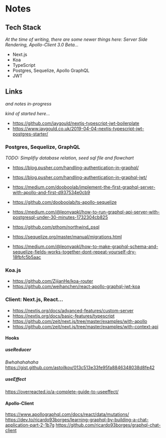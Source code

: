 # Notes

## Tech Stack

*At the time of writing, there are some newer things here: Server Side Rendering, Apollo-Client 3.0 Beta...*

- Next.js
- Koa
- TypeScript
- Postgres, Sequelize, Apollo GraphQL
- JWT

## Links

*and notes in-progress*

*kind of started here...*

- https://github.com/jaygould/nextjs-typescript-jwt-boilerplate
- https://www.jaygould.co.uk/2019-04-04-nextjs-typescript-jwt-postgres-starter/

### Postgres, Sequelize, GraphQL

 *TODO: Simplifiy database relation, seed sql file and flowchart*

- https://blog.pusher.com/handling-authentication-in-graphql/
 - https://blog.pusher.com/handling-authentication-in-graphql-jwt/
 - https://medium.com/dooboolab/implement-the-first-graphql-server-with-apollo-and-first-d937534e0cb9
 - https://github.com/dooboolab/ts-apollo-sequelize



 - https://medium.com/@leonyapkl/how-to-run-graphql-api-server-with-postgresql-under-30-minutes-1732304cb825
 - https://github.com/pthom/northwind_psql
 - https://sequelize.org/master/manual/migrations.html
 - https://medium.com/@leonyapkl/how-to-make-graphql-schema-and-sequelize-fields-works-together-dont-repeat-yourself-dry-18fbfc5b5aac


### Koa.js

- https://github.com/ZijianHe/koa-router
- https://github.com/weihanchen/react-apollo-graphql-jwt-koa


###  Client: Next.js, React...

- https://nextjs.org/docs/advanced-features/custom-server
- https://nextjs.org/docs/basic-features/typescript
- https://github.com/zeit/next.js/tree/master/examples/with-apollo
- https://github.com/zeit/next.js/tree/master/examples/with-context-api


#### Hooks
##### useReducer
*Bwhahahahaha*
https://gist.github.com/astoilkov/013c513e33fe95fa8846348038d8fe42

##### useEffect
https://overreacted.io/a-complete-guide-to-useeffect/

#### Apollo-Client
https://www.apollographql.com/docs/react/data/mutations/
https://dev.to/ricardo93borges/learning-graphql-by-building-a-chat-application-part-2-1b7g
https://github.com/ricardo93borges/graphql-chat-client






